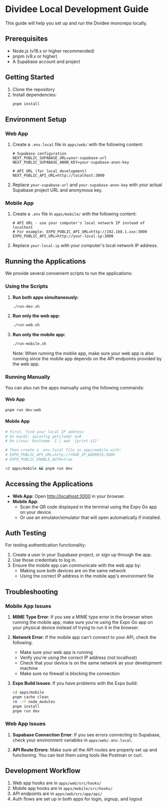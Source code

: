 # Dividee Local Development Guide

This guide will help you set up and run the Dividee monorepo locally.

## Prerequisites

- Node.js (v18.x or higher recommended)
- pnpm (v9.x or higher)
- A Supabase account and project

## Getting Started

1. Clone the repository
2. Install dependencies:
   ```bash
   pnpm install
   ```

## Environment Setup

### Web App

1. Create a `.env.local` file in `apps/web/` with the following content:
   ```
   # Supabase configuration
   NEXT_PUBLIC_SUPABASE_URL=your-supabase-url
   NEXT_PUBLIC_SUPABASE_ANON_KEY=your-supabase-anon-key

   # API URL (for local development)
   NEXT_PUBLIC_API_URL=http://localhost:3000
   ```

2. Replace `your-supabase-url` and `your-supabase-anon-key` with your actual Supabase project URL and anonymous key.

### Mobile App

1. Create a `.env` file in `apps/mobile/` with the following content:
   ```
   # API URL - use your computer's local network IP instead of localhost
   # For example: EXPO_PUBLIC_API_URL=http://192.168.1.xxx:3000
   EXPO_PUBLIC_API_URL=http://your-local-ip:3000
   ```

2. Replace `your-local-ip` with your computer's local network IP address.

## Running the Applications

We provide several convenient scripts to run the applications:

### Using the Scripts

1. **Run both apps simultaneously:**
   ```bash
   ./run-dev.sh
   ```

2. **Run only the web app:**
   ```bash
   ./run-web.sh
   ```

3. **Run only the mobile app:**
   ```bash
   ./run-mobile.sh
   ```
   Note: When running the mobile app, make sure your web app is also running since the mobile app depends on the API endpoints provided by the web app.

### Running Manually

You can also run the apps manually using the following commands:

#### Web App
```bash
pnpm run dev:web
```

#### Mobile App
```bash
# First, find your local IP address
# On macOS: ipconfig getifaddr en0
# On Linux: hostname -I | awk '{print $1}'

# Then create a .env.local file in apps/mobile with:
# EXPO_PUBLIC_API_URL=http://YOUR_IP_ADDRESS:3000
# EXPO_PUBLIC_ENABLE_AUTH=true

cd apps/mobile && pnpm run dev
```

## Accessing the Applications

- **Web App**: Open [http://localhost:3000](http://localhost:3000) in your browser.
- **Mobile App**: 
  - Scan the QR code displayed in the terminal using the Expo Go app on your device.
  - Or use an emulator/simulator that will open automatically if installed.

## Auth Testing

For testing authentication functionality:

1. Create a user in your Supabase project, or sign up through the app.
2. Use those credentials to log in.
3. Ensure the mobile app can communicate with the web app by:
   - Making sure both devices are on the same network
   - Using the correct IP address in the mobile app's environment file

## Troubleshooting

### Mobile App Issues

1. **MIME Type Error**: If you see a MIME type error in the browser when running the mobile app, make sure you're using the Expo Go app on your physical device instead of trying to run it in the browser.

2. **Network Error**: If the mobile app can't connect to your API, check the following:
   - Make sure your web app is running
   - Verify you're using the correct IP address (not localhost)
   - Check that your device is on the same network as your development machine
   - Make sure no firewall is blocking the connection

3. **Expo Build Issues**: If you have problems with the Expo build:
   ```bash
   cd apps/mobile
   pnpm cache clean
   rm -rf node_modules
   pnpm install
   pnpm run dev
   ```

### Web App Issues

1. **Supabase Connection Error**: If you see errors connecting to Supabase, check your environment variables in `apps/web/.env.local`.

2. **API Route Errors**: Make sure all the API routes are properly set up and functioning. You can test them using tools like Postman or curl.

## Development Workflow

1. Web app hooks are in `apps/web/src/hooks/`
2. Mobile app hooks are in `apps/mobile/src/hooks/`
3. API endpoints are in `apps/web/src/app/api/`
4. Auth flows are set up in both apps for login, signup, and logout 